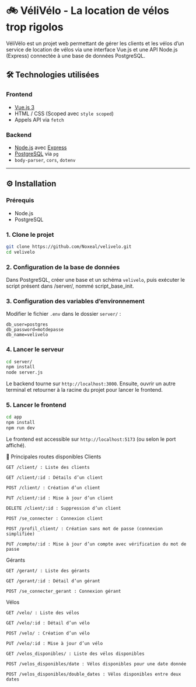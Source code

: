 # 🚲 VéliVélo - La location de vélos trop rigolos

VéliVélo est un projet web permettant de gérer les clients et les vélos d’un service de location de vélos via une interface Vue.js et une API Node.js (Express) connectée à une base de données PostgreSQL.

## 🛠️ Technologies utilisées

### Frontend
- [Vue.js 3](https://vuejs.org/)
- HTML / CSS (Scoped avec `style scoped`)
- Appels API via `fetch`

### Backend
- [Node.js](https://nodejs.org/) avec [Express](https://expressjs.com/)
- [PostgreSQL](https://www.postgresql.org/) via `pg`
- `body-parser`, `cors`, `dotenv`

---

## ⚙️ Installation

### Prérequis
- Node.js
- PostgreSQL

### 1. Clone le projet
```bash
git clone https://github.com/Noxeal/velivelo.git
cd velivelo
```

### 2. Configuration de la base de données

Dans PostgreSQL, créer une base et un schéma `velivelo`, puis exécuter le script présent dans /server/, nommé script_base_init.

### 3. Configuration des variables d’environnement

Modifier le fichier `.env` dans le dossier `server/` :
```
db_user=postgres
db_password=motdepasse
db_name=velivelo
```

### 4. Lancer le serveur
```bash
cd server/
npm install
node server.js
```
Le backend tourne sur `http://localhost:3000`.
Ensuite, ouvrir un autre terminal et retourner à la racine du projet pour lancer le frontend.

### 5. Lancer le frontend

```bash
cd app
npm install
npm run dev
```

Le frontend est accessible sur `http://localhost:5173` (ou selon le port affiché).


📌 Principales routes disponibles
Clients

    GET /client/ : Liste des clients

    GET /client/:id : Détails d’un client

    POST /client/ : Création d’un client

    PUT /client/:id : Mise à jour d’un client

    DELETE /client/:id : Suppression d’un client

    POST /se_connecter : Connexion client

    POST /profil_client/ : Création sans mot de passe (connexion simplifiée)

    PUT /compte/:id : Mise à jour d’un compte avec vérification du mot de passe

Gérants

    GET /gerant/ : Liste des gérants

    GET /gerant/:id : Détail d’un gérant

    POST /se_connecter_gerant : Connexion gérant

Vélos

    GET /velo/ : Liste des vélos

    GET /velo/:id : Détail d’un vélo

    POST /velo/ : Création d’un vélo

    PUT /velo/:id : Mise à jour d’un vélo

    GET /velos_disponibles/ : Liste des vélos disponibles

    POST /velos_disponibles/date : Vélos disponibles pour une date donnée

    POST /velos_disponibles/double_dates : Vélos disponibles entre deux dates
